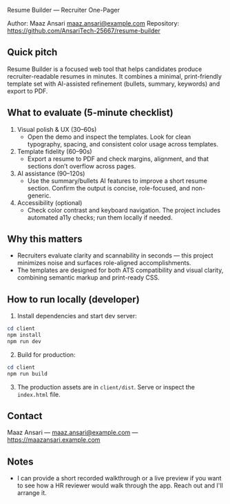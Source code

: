 Resume Builder — Recruiter One-Pager

Author: Maaz Ansari <maaz.ansari@example.com>
Repository: https://github.com/AnsariTech-25667/resume-builder

Quick pitch
-----------
Resume Builder is a focused web tool that helps candidates produce recruiter-readable resumes in minutes. It combines a minimal, print-friendly template set with AI-assisted refinement (bullets, summary, keywords) and export to PDF.

What to evaluate (5-minute checklist)
------------------------------------
1) Visual polish & UX (30–60s)
   - Open the demo and inspect the templates. Look for clean typography, spacing, and consistent color usage across templates.
2) Template fidelity (60–90s)
   - Export a resume to PDF and check margins, alignment, and that sections don’t overflow across pages.
3) AI assistance (90–120s)
   - Use the summary/bullets AI features to improve a short resume section. Confirm the output is concise, role-focused, and non-generic.
4) Accessibility (optional)
   - Check color contrast and keyboard navigation. The project includes automated a11y checks; run them locally if needed.

Why this matters
-----------------
- Recruiters evaluate clarity and scannability in seconds — this project minimizes noise and surfaces role-aligned accomplishments.
- The templates are designed for both ATS compatibility and visual clarity, combining semantic markup and print-ready CSS.

How to run locally (developer)
------------------------------
1) Install dependencies and start dev server:

```powershell
cd client
npm install
npm run dev
```

2) Build for production:

```powershell
cd client
npm run build
```

3) The production assets are in `client/dist`. Serve or inspect the `index.html` file.

Contact
-------
Maaz Ansari — maaz.ansari@example.com — https://maazansari.example.com

Notes
-----
- I can provide a short recorded walkthrough or a live preview if you want to see how a HR reviewer would walk through the app. Reach out and I'll arrange it.
